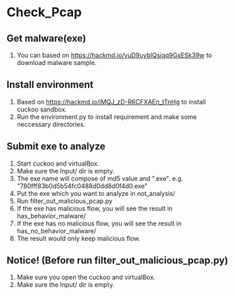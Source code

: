 # Check_Pcap

## Get malware(exe)
1. You can based on https://hackmd.io/yuD9uyblQsiqq9GxESk39w to download malware sample.

## Install environment
1. Based on https://hackmd.io/iMQJ_zD-R6CFXAEn_tTnHg to install cuckoo sandbox.
2. Run the environment.py to install requirement and make some neccessary directories.

## Submit exe to analyze
1. Start cuckoo and virtualBox.
2. Make sure the Input/ dir is empty.
2. The exe name will compose of md5 value and ".exe". e.g. "780fff83b0d5b54fc0488d0dd8d0f4d0.exe"
3. Put the exe which you want to analyze in not_analysis/
4. Run filter_out_malicious_pcap.py
5. If the exe has malicious flow, you will see the result in has_behavior_malware/
6. If the exe has no malicious flow, you will see the result in has_no_behavior_malware/
7. The result would only keep malicious flow.

## Notice! (Before run filter_out_malicious_pcap.py)
1. Make sure you open the cuckoo and virtualBox.
2. Make sure the Input/ dir is empty.

